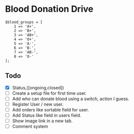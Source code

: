# Blood Donation Drive

```
$blood_groups = [
    1 => 'A+',
    2 => 'B+',
    3 => 'AB+',
    4 => 'O+',
    5 => 'A-',
    6 => 'B-',
    7 => 'AB-',
    8 => 'O-'
];

```
## Todo
- [x] Status,([ongoing,closed])
- [ ] Create a setup file for first time user.
- [ ] Add who can donate blood using a switch, action I guess.
- [ ] Register User / new user.
- [ ] Add orders like sortable field for user.
- [ ] Add Status like field in users field.
- [ ] Show image link in a new tab.
- [ ] Comment system
